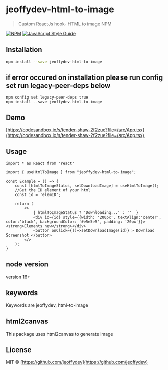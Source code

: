 # jeoffydev-html-to-image

> Custom  ReactJs hook- HTML to image NPM

[![NPM](https://img.shields.io/npm/v/html-to-image.svg)](https://www.npmjs.com/package/html-to-image) [![JavaScript Style Guide](https://img.shields.io/badge/code_style-standard-brightgreen.svg)](https://standardjs.com)

## Installation

```bash
npm install --save jeoffydev-html-to-image
```
## if error occured on installation please run config set run legacy-peer-deps below

```
npm config set legacy-peer-deps true
npm install --save jeoffydev-html-to-image
```

## Demo

[https://codesandbox.io/s/tender-shaw-2f2zue?file=/src/App.tsx](https://codesandbox.io/s/tender-shaw-2f2zue?file=/src/App.tsx)

## Usage

```tsx
import * as React from 'react'

import { useHtmlToImage } from "jeoffydev-html-to-image";

const Example = () => {
    const [htmlToImageStatus, setDownloadImage] = useHtmlToImage();
    //Get the ID element of your html
    const id = 'elemID';
    
    return (
        <>
            { htmlToImageStatus ? 'Downloading...' : ''  }
            <div id={id} style={{width: '200px', textAlign:'center', color:'black', backgroundColor: '#e5e5e5', padding: '20px'}}><strong>Elements new</strong></div>
            <button onClick={()=>setDownloadImage(id)} > Download Screenshot </button>
        </>
    );
}
```
## node version

version 16+

## keywords

Keywords are jeoffydev, html-to-image

## html2canvas

This package uses html2canvas to generate image

## License

MIT © [https://github.com/jeoffydev](https://github.com/jeoffydev)
 